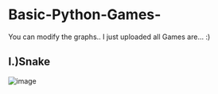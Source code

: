 # Basic-Python-Games-
You can modify the graphs..
I just uploaded all 
Games are... :)

##  I.)Snake 
![image](https://github.com/user-attachments/assets/f271dbf3-4876-4a46-9654-4437d13d7106)
